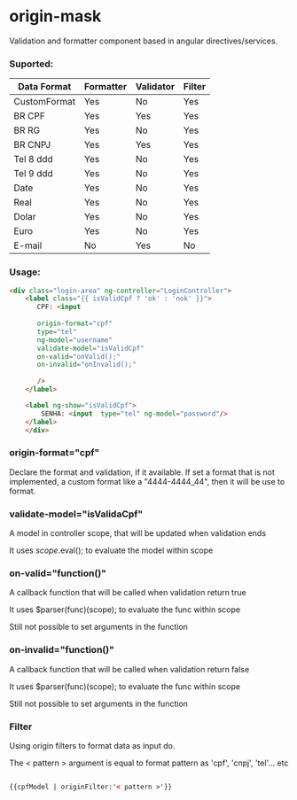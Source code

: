 
# origin-mask
Validation and formatter component based in angular directives/services.

### Suported:

| Data Format | Formatter | Validator | Filter |
|-------------|-----------|-----------|--------|
| CustomFormat| Yes       | No        | Yes     |
| BR CPF      | Yes       | Yes       | Yes     |
| BR RG       | Yes       | No        | Yes     |
| BR CNPJ     | Yes       | Yes       | Yes     |
| Tel 8 ddd   | Yes       | No        | Yes     |
| Tel 9 ddd   | Yes       | No        | Yes     |
| Date        | Yes       | No        | Yes     |
| Real        | Yes       | No        | Yes     |
| Dolar       | Yes       | No        | Yes     |
| Euro        | Yes       | No        | Yes     |
| E-mail      | No        | Yes       | No      |

### Usage:

```html
<div class="login-area" ng-controller="LoginController">
    <label class="{{ isValidCpf ? 'ok' : 'nok' }}">
       CPF: <input 
       
       origin-format="cpf" 
       type="tel" 
       ng-model="username"  
       validate-model="isValidCpf" 
       on-valid="onValid();"
       on-invalid="onInvalid();" 
       
       />
    </label>

    <label ng-show="isValidCpf">
        SENHA: <input  type="tel" ng-model="password"/>
    </label>
    </div>
```
### origin-format="cpf"
Declare the format and validation, if it available. 
If set a format that is not implemented, a custom format like a "4444-4444_44", then it will be use to format.

### validate-model="isValidaCpf"
A model in controller scope, that will be updated when validation ends

It uses $scope.$eval(); to evaluate the model within scope

### on-valid="function()"
A callback function that will be called when validation return true

It uses $parser(func)(scope); to evaluate the func within scope

Still not possible to set arguments in the function

### on-invalid="function()"
A callback function that will be called when validation return false

It uses $parser(func)(scope); to evaluate the func within scope

Still not possible to set arguments in the function

### Filter
Using origin filters to format data as input do. 

The < pattern > argument is equal to format pattern as 'cpf', 'cnpj', 'tel'... etc

```html

{{cpfModel | originFilter:'< pattern >'}}

```
